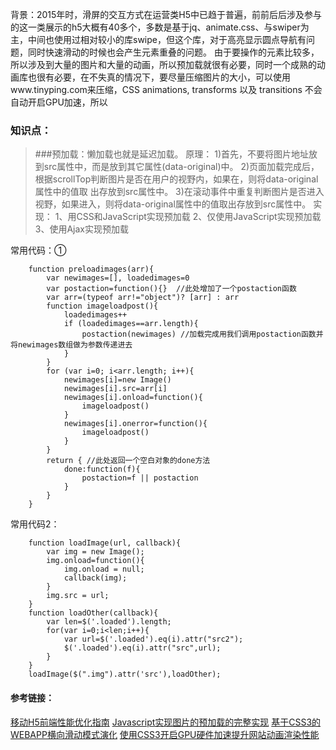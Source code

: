 背景：2015年时，滑屏的交互方式在运营类H5中已趋于普遍，前前后后涉及参与的这一类展示的h5大概有40多个，多数是基于jq、animate.css、与swiper为主，中间也使用过相对较小的库swipe，但这个库，对于高亮显示圆点导航有问题，同时快速滑动的时候也会产生元素重叠的问题。
由于要操作的元素比较多，所以涉及到大量的图片和大量的动画，所以预加载就很有必要，同时一个成熟的动画库也很有必要，在不失真的情况下，要尽量压缩图片的大小，可以使用www.tinyping.com来压缩，CSS animations, transforms 以及 transitions 不会自动开启GPU加速，所以

### 知识点：
> ###预加载：懒加载也就是延迟加载。
> 原理：
         1)首先，不要将图片地址放到src属性中，而是放到其它属性(data-original)中。
         2)页面加载完成后，根据scrollTop判断图片是否在用户的视野内，如果在，则将data-original属性中的值取  出存放到src属性中。
        3)在滚动事件中重复判断图片是否进入视野，如果进入，则将data-original属性中的值取出存放到src属性中。
实现：
      1、用CSS和JavaScript实现预加载
      2、仅使用JavaScript实现预加载
      3、使用Ajax实现预加载


常用代码：①
```
    function preloadimages(arr){   
        var newimages=[], loadedimages=0
        var postaction=function(){}  //此处增加了一个postaction函数
        var arr=(typeof arr!="object")? [arr] : arr
        function imageloadpost(){
            loadedimages++
            if (loadedimages==arr.length){
                postaction(newimages) //加载完成用我们调用postaction函数并将newimages数组做为参数传递进去
            }
        }
        for (var i=0; i<arr.length; i++){
            newimages[i]=new Image()
            newimages[i].src=arr[i]
            newimages[i].onload=function(){
                imageloadpost()
            }
            newimages[i].onerror=function(){
                imageloadpost()
            }
        }
        return { //此处返回一个空白对象的done方法
            done:function(f){
                postaction=f || postaction
            }
        }
    }
```

常用代码2：
```
  	function loadImage(url, callback){     
  	    var img = new Image();
  	    img.onload=function(){
  	        img.onload = null;
  	        callback(img);
  	    }
  	    img.src = url;
  	}
  	function loadOther(callback){
  		var len=$('.loaded').length;
  		for(var i=0;i<len;i++){		 	
  			var url=$('.loaded').eq(i).attr("src2");
  	 		$('.loaded').eq(i).attr("src",url);
  		}
  	}
  	loadImage($(".img").attr('src'),loadOther);
```



#### 参考链接：
[移动H5前端性能优化指南](http://www.cnblogs.com/langzi1989/p/5965819.html)
[Javascript实现图片的预加载的完整实现](http://www.cnblogs.com/mz121star/archive/2012/11/01/javascript_preloadimages.html)
[基于CSS3的WEBAPP横向滑动模式演化](http://ued.ctrip.com/blog/webapp-horizontal-sliding-mode-based-on-css3-evolution.html)
[使用CSS3开启GPU硬件加速提升网站动画渲染性能](http://blog.csdn.net/hsany330/article/details/50925260)